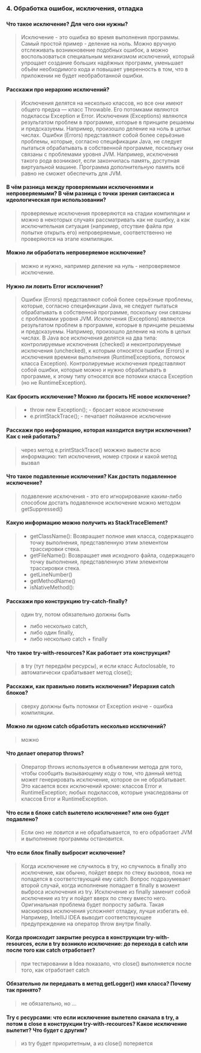### 4. Обработка ошибок, исключения, отладка
###
#### Что такое исключение? Для чего они нужны?
> Исключение - это ошибка во время выполнения программы. Самый простой пример - деление на ноль.
Можно вручную отслеживать возникновение подобных ошибок, а можно воспользоваться специальным механизмом исключений,
который упрощает создание больших надёжных программ,
уменьшает объём необходимого кода и повышает уверенность в том, что в приложении не будет необработанной ошибки.

#### Расскажи про иерархию исключений?
> Исключения делятся на несколько классов, но все они имеют общего предка — класс Throwable. Его потомками являются подклассы Exception и Error.
Исключения (Exceptions) являются результатом проблем в программе, которые в принципе решаемы и предсказуемы. Например, произошло деление на ноль в целых числах.
Ошибки (Errors) представляют собой более серьёзные проблемы, которые, согласно спецификации Java, не следует пытаться обрабатывать в собственной программе, поскольку они связаны с проблемами уровня JVM. Например, исключения такого рода возникают, если закончилась память, доступная виртуальной машине. Программа дополнительную память всё равно не сможет обеспечить для JVM.

#### В чём разница между проверяемыми исключениями и непроверяемыми? В чём разница с точки зрения синтаксиса и идеологическая при использовании?
> проверяемые исключения проверяются на стадии компиляции и можно в некоторых случаях рассматривать как не ошибку, а как исключительная ситуация
(например, отсутвие файла при попытке открыть его)
непроверяемые, соответственно не проверяются на этапе компиляции.

#### Можно ли обработать непроверяемое исключение?
> можно и нужно, например деление на нуль - непроверяемое исключение.

#### Нужно ли ловить Error исключения?
> Ошибки (Errors) представляют собой более серьёзные проблемы, которые, согласно спецификации Java,
не следует пытаться обрабатывать в собственной программе, поскольку они связаны с проблемами уровня JVM.
Исключения (Exceptions) являются результатом проблем в программе, которые в принципе решаемы и предсказуемы.
Например, произошло деление на ноль в целых числах.
В Java все исключения делятся на два типа: контролируемые исключения (checked) и неконтролируемые исключения (unchecked),
к которым относятся ошибки (Errors) и исключения времени выполнения (RuntimeExceptions, потомок класса Exception).
Контролируемые исключения представляют собой ошибки, которые можно и нужно обрабатывать в программе,
к этому типу относятся все потомки класса Exception (но не RuntimeException).

#### Как бросить исключение? Можно ли бросить НЕ новое исключение?
>- throw new Exception(); - бросает новое исключение
>- e.printStackTrace(); - печатает пойманное исключение

#### Расскажи про информацию, которая находится внутри исключения? Как с ней работать?
> через метод e.printStackTrace() можжно вывести всю информацию:
> тип исключения, номер строки и какой метод вызвал

#### Что такое подавленные исключения? Как достать подавленное исключение?
> подавление исключения - это его игнорирование каким-либо способом
> достать подавленное исключение можно методом getSuppressed()

#### Какую информацию можно получить из StackTraceElement?
>- getClassName(): Возвращает полное имя класса, содержащего точку выполнения, представленную этим элементом трассировки стека.
>- getFileName(): Возвращает имя исходного файла, содержащего точку выполнения, представленную этим элементом трассировки стека.
>- getLineNumber()
>- getMethodName()
>- isNativeMethod():  
#### Расскажи про конструкцию try-catch-finally?
> один try, потом обязательно должны быть
>- либо несколько catch,
>- либо один finally,
>- либо несколько catch + finally

#### Что такое try-with-resources? Как работает эта конструкция?
> в try (тут передаём ресурсы), и если класс Autoclosable, 
>то автоматически срабатывает метод close();

#### Расскажи, как правильно ловить исключения? Иерархия catch блоков?
> сверху должны быть потомки от Exception иначе - ошибка компиляции.

#### Можно ли одном catch обработать несколько исключений?
> можно

#### Что делает оператор throws?
> Оператор throws используется в объявлении метода для того, чтобы сообщить вызывающему коду о том,
что данный метод может генерировать исключение, которое он не обрабатывает.
Это касается всех исключений кроме: классов Error и RuntimeException; любых подклассов, которые
унаследованы от классов Error и RuntimeException.

#### Что если в блоке catch вылетело исключение? или оно будет подавлено?
> Если оно не ловится и не обрабатывается, то его обработает 
> JVM и выполнение программы остановится.

#### Что если блок finally выбросит исключение?
>Когда исключение не случилось в try, но случилось в finally это исключение, как обычно, пойдет вверх по стеку вызовов,
пока не попадется в соответствующий ему catch.
Вопрос подразумевает второй случай, когда исполнение попадает в finally в момент выброса исключения из try.
Исключение из finally заменит собой исключение из try и пойдет вверх по стеку вместо него. Оригинальная проблема будет 
попросту забыта. Такая маскировка исключения усложняет отладку, лучше избегать её.
Например, IntelliJ IDEA выводит соответствующее предупреждение на оператор throw внутри finally.

#### Когда происходит закрытие ресурса в конструкции try-with-resources, если в try возникло исключение: до перехода в catch или после того как catch отработает?
>при тестировании в Idea показало, что close() выполняется после того, как 
> отработает catch
#### Обязательно ли передавать в метод getLogger() имя класса? Почему так принято?
>не обязательно, но ...
#### Try с ресурсами: что если исключение вылетело сначала в try, а потом в close в конструкции try-with-recources? Какое исключение вылетит? Что будет с другим?
>из try будет приоритетным, а из close() потеряется
